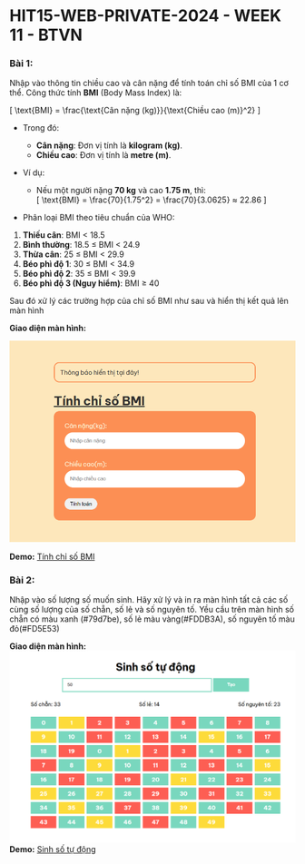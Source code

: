 # HIT15-WEB-PRIVATE-2024 - WEEK 11 - BTVN

### Bài 1:

Nhập vào thông tin chiều cao và cân nặng để tính toán chỉ số BMI của 1 cơ thể.
Công thức tính **BMI** (Body Mass Index) là:

\[
\text{BMI} = \frac{\text{Cân nặng (kg)}}{\text{Chiều cao (m)}^2}
\]

- Trong đó:

  - **Cân nặng**: Đơn vị tính là **kilogram (kg)**.
  - **Chiều cao**: Đơn vị tính là **metre (m)**.

- Ví dụ:

  - Nếu một người nặng **70 kg** và cao **1.75 m**, thì:  
    \[
    \text{BMI} = \frac{70}{1.75^2} = \frac{70}{3.0625} ≈ 22.86
    \]

- Phân loại BMI theo tiêu chuẩn của WHO:

1. **Thiếu cân**: BMI < 18.5
2. **Bình thường**: 18.5 ≤ BMI < 24.9
3. **Thừa cân**: 25 ≤ BMI < 29.9
4. **Béo phì độ 1**: 30 ≤ BMI < 34.9
5. **Béo phì độ 2**: 35 ≤ BMI < 39.9
6. **Béo phì độ 3 (Nguy hiểm)**: BMI ≥ 40

Sau đó xử lý các trường hợp của chỉ số BMI như sau và hiển thị kết quả lên màn hình

**Giao diện màn hình:**

![alt text](bai1.png)

**Demo:** [Tính chỉ số BMI](https://hit-15-web-private-2024-btvn.vercel.app/week-11/ex-1/index.html)

### Bài 2:

Nhập vào số lượng số muốn sinh. Hãy xử lý và in ra màn hình tất cả các số cùng số lượng của số chẵn, số lẻ và số nguyên tố. Yều cầu trên màn hình số chẵn có màu xanh (#79d7be), số lẻ màu vàng(#FDDB3A), số nguyên tố màu đỏ(#FD5E53)

**Giao diện màn hình:**
![alt text](bai2.png)
**Demo:** [Sinh số tự động](https://hit-15-web-private-2024-btvn.vercel.app/week-11/ex-2/index.html)
